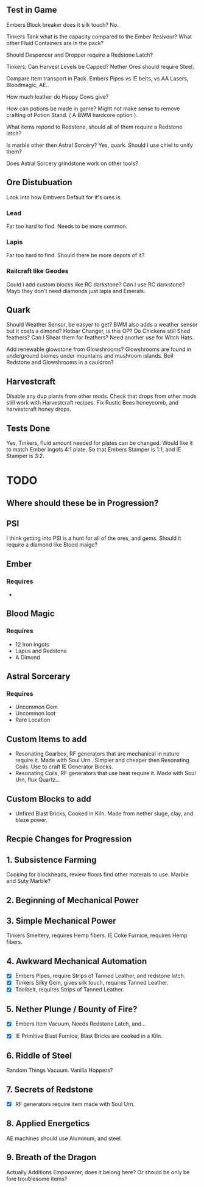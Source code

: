 
Test in Game
------------




Embers Block breaker does it silk touch? No.

Tinkers Tank what is the capacity compared to the Ember Resivour?
What other Fluid Containers are in the pack?

Should Despencer and Dropper require a Redstone Latch?

Tinkers, Can Harvest Levels be Capped? Nether Ores should require Steel.

Compare Item transport in Pack. Embers Pipes vs IE belts, vs AA Lasers, Bloodmagic, AE..

How much leather do Happy Cows give?

How can potions be made in game? Might not make sense to remove crafting of Potion Stand. ( A BWM hardcore option ).

What items repond to Redstone, should all of them require a Redstone latch?

Is marble other then Astral Sorcery? Yes, quark. Should I use chiel to unify them?

Does Astral Sorcery grindstone work on other tools?


Ore Distubuation
----------------
Look into how Embvers Default for it's ores is.

### Lead
Far too hard to find. Needs to be more common. 

### Lapis

Far too hard to find. Should there be more depots of it? 

### Railcraft like Geodes

Could I add custom blocks like RC darkstone? Can I use RC darkstone?
Mayb they don't need diamonds just lapis and Emerals.


Quark 
-----
Should Weather Sensor, be easyer to get? BWM also adds a weather sensor but it costs a dimond?
Hotbar Changer, is this OP?
Do Chickens still Shed feathers? Can I Shear them for feathers? 
Need another use for Witch Hats. 

Add renewable glowstone from Glowshrooms? Glowshrooms are found in underground biomes under mountains and mushroom islands.
Boil Redstone and Glowshrooms in a cauldron?

Harvestcraft
------------

Disable any dup plants from other mods.
Check that drops from other mods still work with Harvestcraft recipes.
Fix Rustic Bees honeycomb, and harvestcraft honey drops.

Tests Done 
----------

Yes, Tinkers, fluid amount needed for plates can be changed. 
Would like it to match Ember ingots 4:1 plate.
So that Embers Stamper is 1:1, and IE Stamper is 3:2.

TODO
====


Where should these be in Progression?
-------------------------------------

PSI
---

I think getting into PSI is a hunt for all of the ores, and gems. Should it require a diamond like Blood maigc? 



Ember
-----

### Requires
 - 

Blood Magic
-----------

### Requires
 - 12 Iron Ingots
 - Lapus and Redstone
 - A Dimond


Astral Sorcerary
----------------

### Requires
 - Uncommon Gem
 - Uncommon loot
 - Rare Location


Custom Items to add
-------------------

 - Resonating Gearbox, RF generators that are mechanical in nature require it. Made with Soul Urn.. Simpler and cheaper then Resonating Coils. Use to craft IE Generator Blocks.
 - Resonating Coils, RF generators that use heat require it. Made with Soul Urn, flux Quartz... 

Custom Blocks to add
--------------------

 - Unfired Blast Bricks, Cooked in Kiln. Made from nether sluge, clay, and blaze power.


Recpie Changes for Progression
------------------------------

## 1. Subsistence Farming

Cooking for blockheads, review floors find other materals to use. Marble and Suty Marble? 


## 2. Beginning of Mechanical Power


## 3. Simple Mechanical Power

Tinkers Smeltery, requires Hemp fibers.
IE Coke Furnice, requires Hemp fibers.

## 4. Awkward Mechanical Automation

 - [X] Embers Pipes, require Strips of Tanned Leather, and redstone latch.
 - [X] Tinkers Silky Gem, gives silk touch, requires Tanned Leather.
 - [X] Toolbelt, requires Strips of Tanned Leather.

## 5. Nether Plunge / Bounty of Fire?

 - [X] Embers Item Vacuum, Needs Redstone Latch, and... 
 - [X] IE Primitive Blast Furnice, Blast Bricks are cooked in a Kiln. 


## 6. Riddle of Steel

Random Things Vacuum.
Vanilla Hoppers?


## 7. Secrets of Redstone 

 - [X] RF generators require item made with Soul Urn.

## 8. Applied Energetics

AE machines should use Aluminum, and steel.


## 9. Breath of the Dragon

Actually Additions Empowerer, does it belong here? Or should be only be fore troublesome items?

